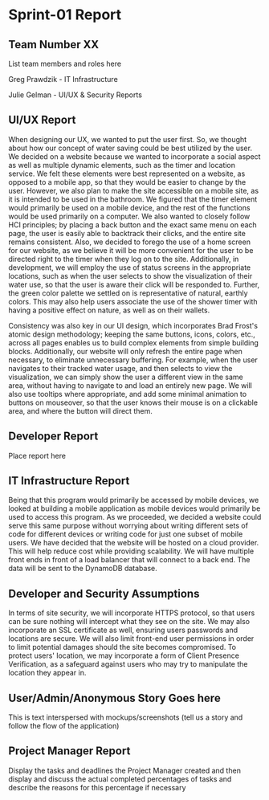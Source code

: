 # Sprint-01 Report

## Team Number XX

List team members and roles here

Greg Prawdzik - IT Infrastructure

Julie Gelman - UI/UX & Security Reports

## UI/UX Report

When designing our UX, we wanted to put the user first. So, we thought about how our concept of water saving could be best utilized by the user. We decided on a website because we wanted to incorporate a social aspect as well as multiple dynamic elements, such as the timer and location service. We felt these elements were best represented on a website, as opposed to a mobile app, so that they would be easier to change by the user. However, we also plan to make the site accessible on a mobile site, as it is intended to be used in the bathroom. We figured that the timer element would primarily be used on a mobile device, and the rest of the functions would be used primarily on a computer. We also wanted to closely follow HCI principles; by placing a back button and the exact same menu on each page, the user is easily able to backtrack their clicks, and the entire site remains consistent. Also, we decided to forego the use of a home screen for our website, as we believe it will be more convenient for the user to be directed right to the timer when they log on to the site. Additionally, in development, we will employ the use of status screens in the appropriate locations, such as when the user selects to show the visualization of their water use, so that the user is aware their click will be responded to. Further, the green color palette we settled on is representative of natural, earthly colors. This may also help users associate the use of the shower timer with having a positive effect on nature, as well as on their wallets. 

Consistency was also key in our UI design, which incorporates Brad Frost's atomic design methodology; keeping the same buttons, icons, colors, etc., across all pages enables us to build complex elements from simple building blocks. Additionally, our website will only refresh the entire page when necessary, to eliminate unnecessary buffering. For example, when the user navigates to their tracked water usage, and then selects to view the visualization, we can simply show the user a different view in the same area, without having to navigate to and load an entirely new page. We will also use tooltips where appropriate, and add some minimal animation to buttons on mouseover, so that the user knows their mouse is on a clickable area, and where the button will direct them.


## Developer Report

Place report here

## IT Infrastructure Report

Being that this program would primarily be accessed by mobile devices, we looked at building a mobile application as mobile devices would primarily be used to access this program.  As we proceeded, we decided a website could serve this same purpose without worrying about writing different sets of code for different devices or writing code for just one subset of mobile users.  We have decided that the website will be hosted on a cloud provider.  This will help reduce cost while providing scalability.  We will have multiple front ends in front of a load balancer that will connect to a back end.  The data will be sent to the DynamoDB database.  

## Developer and Security Assumptions

In terms of site security, we will incorporate HTTPS protocol, so that users can be sure nothing will intercept what they see on the site. We may also incorporate an SSL certificate as well, ensuring users passwords and locations are secure. We will also limit front-end user permissions in order to limit potential damages should the site becomes compromised. To protect users' location, we may incorporate a form of Client Presence Verification, as a safeguard against users who may try to manipulate the location they appear in.

## User/Admin/Anonymous Story Goes here

This is text interspersed with mockups/screenshots (tell us a story and follow the flow of the application)

## Project Manager Report

Display the tasks and deadlines the Project Manager created and then display and discuss the actual completed percentages of tasks and describe the reasons for this percentage if necessary
